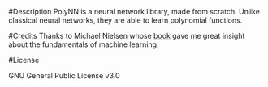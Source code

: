 #Description
PolyNN is a neural network library, made from scratch. Unlike classical neural networks, they are able to learn polynomial functions.

#Credits
Thanks to Michael Nielsen whose [book](http://neuralnetworksanddeeplearning.com/index.html) gave me great insight about the fundamentals of machine learning.

#License

GNU General Public License v3.0
